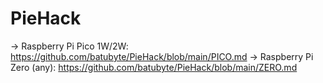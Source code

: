 # PieHack
-> Raspberry Pi Pico 1W/2W: https://github.com/batubyte/PieHack/blob/main/PICO.md
-> Raspberry Pi Zero (any): https://github.com/batubyte/PieHack/blob/main/ZERO.md
